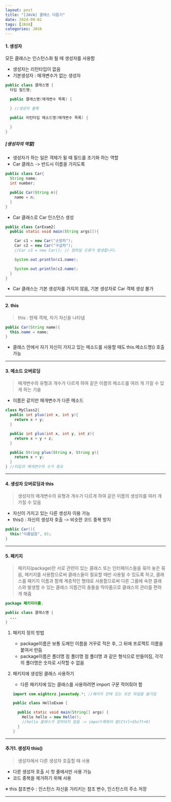 ```yaml
---
layout: post
title: "[JAVA] 클래스 다듬기"
date: 2024-09-02
tags: [JAVA]
categories: JAVA
---
```


#### 1. 생성자

모든 클래스는 인스턴스화 될 때 생성자를 사용함

- 생성자는 리턴타입이 없음
- 기본생성자 : 매개변수가 없는 생성자

```java
public class 클래스명 {
  타입 필드명;

  public 클래스명(매개변수 목록) {

  } //생성자 블록

  public 리턴타입 메소드명(매개변수 목록) {

  }
}
```

##### [생성자의 역할]

- 생성자가 하는 일은 객체가 될 때 필드를 초기화 하는 역할
- Car 클래스 -> 반드시 이름을 가지도록

```java
public class Car{
  String name;
  int number;

  public Car(String n){
    name = n;
  }
}
```

- Car 클래스로 Car 인스턴스 생성

```java
public class CarExam2{
  public static void main(String args[]){

    Car c1 = new Car("소방차");
    Car c2 = new Car("구급차");
    //Car c3 = new Car(); // 컴파일 오류가 발생합니다.

    System.out.println(c1.name);

    System.out.println(c2.name);
  }
}
```

- Car 클래스는 기본 생성자를 가지지 않음, 기본 생성자로 Car 객체 생성 불가

---

#### 2. this

> this : 현재 객체, 자기 자신을 나타냄

```java
public Car(String name){
  this.name = name;
}
```

- 클래스 안에서 자기 자신이 가지고 있는 메소드를 사용할 때도 this.메소드명() 호출 가능

---

#### 3. 메소드 오버로딩

> 매개변수의 유형과 개수가 다르게 하여 같은 이름의 메소드를 여러 개 가질 수 있게 하는 기술

- 이름은 같지만 매개변수가 다른 메소드

```java
class MyClass2{
  public int plus(int x, int y){
    return x + y;
  }

  public int plus(int x, int y, int z){
    return x + y + z;
  }

  public String plus(String x, String y){
    return x + y;
  }
} //타입과 매개변수의 수가 중요
```

---

#### 4. 생성자 오버로딩과 this

> 생성자의 매개변수의 유형과 개수가 다르게 하여 같은 이름의 생성자를 여러 개 가질 수 있음

- 자신이 가지고 있는 다른 생성자 이용 가능
- this() : 자신의 생성자 호출 -> 비슷한 코드 중복 방지

```java
public Car(){
  this("이름없음", 0);
}
```

---

#### 5. 패키지

> 패키지(package)란 서로 관련이 있는 클래스 또는 인터페이스들을 묶어 놓은 묶음, 패키지를 사용함으로써 클래스들이 필요할 때만 사용될 수 있도록 하고, 클래스를 패키지 이름과 함께 계층적인 형태로 사용함으로써 다른 그룹에 속한 클래스와 발생할 수 있는 클래스 이름간의 충돌을 막아줌으로 클래스의 관리를 편하게 해줌

```java
package 패키지이름;

public class 클래스명 {
  ...
}
```

1. 패키지 정의 방법

   - package이름은 보통 도메인 이름을 거꾸로 적은 후, 그 뒤에 프로젝트 이름을 붙여서 만듬
   - package이름은 폴더명 점 폴더명 점 폴더명 과 같은 형식으로 만들어짐, 각각의 폴더명은 숫자로 시작할 수 없음

2. 패키지에 생성된 클래스 사용하기

   - 다른 패키지에 있는 클래스를 사용하려면 import 구문 적어줘야 함

   ```java
   import com.eightcrz.javastudy.*; //패키지 안에 있는 모든 파일을 쓸거임

   public class HelloExam {

     public static void main(String[] args) {
       Hello hello = new Hello();
       //hello 클래스가 정의되지 않음 -> import해줘야 함(Ctrl+Shift+O)
     }
   }
   ```

---

#### 추가1. 생성자 this()

> 생성자에서 다른 생성자 호출할 때 사용

- 다른 생성자 호출 시 첫 줄에서만 사용 가능
- 코드 중복을 제거하기 위해 사용

※ this 참조변수 : 인스턴스 자신을 가리키는 참조 변수, 인스턴스의 주소 저장

---
